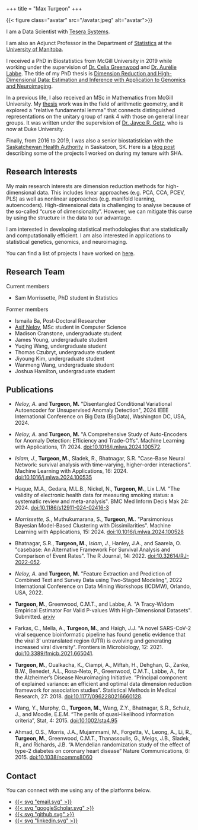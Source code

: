 +++
title = "Max Turgeon"
+++

{{< figure class="avatar" src="/avatar.jpeg" alt="avatar">}}

I am a Data Scientist with [Tesera Systems](https://www.tesera.com/).

I am also an Adjunct Professor in the Department of [Statistics](https://sci.umanitoba.ca/statistics/) at the [University of Manitoba](https://umanitoba.ca/).

I received a PhD in Biostatistics from McGill University in 2019 while working under the supervision of [Dr. Celia Greenwood](https://greenwoodlab.github.io/) and [Dr. Aurélie Labbe](https://chairesd.hec.ca/en/). The title of my PhD thesis is [Dimension Reduction and High-Dimensional Data: Estimation and Inference with Application to Genomics and Neuroimaging](theses/MaximeTurgeon_PhDthesis.pdf).

In a previous life, I also received an MSc in Mathematics from McGill University. My [thesis](thesis.pdf) work was in the field of arithmetic geometry, and it explored a "relative fundamental lemma" that connects distinguished representations on the unitary group of rank 4 with those on general linear groups. It was written under the supervision of [Dr. Jayce R. Getz](https://sites.duke.edu/jgetz/), who is now at Duke University.

Finally, from 2016 to 2019, I was also a senior biostatistician with the [Saskatchewan Health Authority](https://www.saskhealthauthority.ca/) in Saskatoon, SK. Here is a [blog post](https://www.maxturgeon.ca/blog/2018-09-28-what-i-currently-do/) describing some of the projects I worked on during my tenure with SHA.

## Research Interests

My main research interests are dimension reduction methods for high-dimensional data. This includes linear approaches (e.g. PCA, CCA, PCEV, PLS) as well as nonlinear approaches (e.g. manifold learning, autoencoders). High-dimensional data is challenging to analyse because of the so-called “curse of dimensionality”. However, we can mitigate this curse by using the structure in the data to our advantage.

I am interested in developing statistical methodologies that are statistically and computationally efficient. I am also interested in applications to statistical genetics, genomics, and neuroimaging.

You can find a list of projects I have worked on [here](/projects).

## Research Team

Current members

  - Sam Morrissette, PhD student in Statistics

Former members

  - Ismaila Ba, Post-Doctoral Researcher
  - [Asif Neloy](https://aaneloy.netlify.app/), MSc student in Computer Science
  - Madison Cranstone, undergraduate student
  - James Young, undergraduate student
  - Yuqing Wang, undergraduate student
  - Thomas Czubryt, undergraduate student
  - Jiyoung Kim, undergraduate student
  - Wanmeng Wang, undergraduate student
  - Joshua Hamilton, undergraduate student

## Publications

  - *Neloy, A.* and **Turgeon, M.** "Disentangled Conditional Variational Autoencoder for Unsupervised Anomaly Detection", 2024 IEEE International Conference on Big Data (BigData), Washington DC, USA, 2024.

  - *Neloy, A.* and **Turgeon, M.** "A Comprehensive Study of Auto-Encoders for Anomaly Detection: Efficiency and Trade-Offs". Machine Learning with Applications, 17: 2024. [doi:10.1016/j.mlwa.2024.100572](https://doi.org/10.1016/j.mlwa.2024.100572).

  - *Islam, J.*, **Turgeon, M.**, Sladek, R., Bhatnagar, S.R. "Case-Base Neural Network: survival analysis with time-varying, higher-order interactions". Machine Learning with Applications, 16: 2024. [doi:10.1016/j.mlwa.2024.100535](https://doi.org/10.1016/j.mlwa.2024.100535)

  - Haque, M.A., Gedara, M.L.B., Nickel, N., **Turgeon, M.**, Lix L.M. "The validity of electronic health data for measuring smoking status: a systematic review and meta-analysis". BMC Med Inform Decis Mak 24: 2024. [doi:10.1186/s12911-024-02416-3](https://doi.org/10.1186/s12911-024-02416-3)

  - *Morrissette, S.*, Muthukumarana, S., **Turgeon, M.**. "Parsimonious Bayesian Model-Based Clustering with Dissimilarities". Machine Learning with Applications, 15: 2024. [doi:10.1016/j.mlwa.2024.100528](https://doi.org/10.1016/j.mlwa.2024.100528)

  - Bhatnagar, S.R., **Turgeon, M.**, *Islam, J.*, Hanley, J.A., and Saarela, O. "casebase: An Alternative Framework For Survival Analysis and Comparison of Event Rates". The R Journal, 14: 2022. [doi:10.32614/RJ-2022-052](https://dx.doi.org/10.32614/RJ-2022-052).

  -  *Neloy, A.* and **Turgeon, M.** "Feature Extraction and Prediction of Combined Text and Survey Data using Two-Staged Modeling", 2022 International Conference on Data Mining Workshops (ICDMW), Orlando, USA, 2022.

  - **Turgeon, M.**, Greenwood, C.M.T., and Labbe, A. "A Tracy-Widom Empirical Estimator For Valid P-values With High-Dimensional Datasets". Submitted. [arxiv](https://arxiv.org/abs/1811.07356)

  - Farkas, C., Mella, A., **Turgeon, M.**, and Haigh, J.J. "A novel SARS-CoV-2 viral sequence bioinformatic pipeline has found genetic evidence that the viral 3’ untranslated region (UTR) is evolving and generating increased viral diversity". Frontiers in Microbiology, 12: 2021. [doi:10.3389/fmicb.2021.665041](https://doi.org/10.3389/fmicb.2021.665041).

  - **Turgeon, M.**, Oualkacha, K., Ciampi, A., Miftah, H., Dehghan, G., Zanke, B.W., Benedet, A.L., Rosa-Neto, P., Greenwood, C.M.T., Labbe, A., for the Alzheimer’s Disease Neuroimaging Initiative. “Principal component of explained variance: an efficient and optimal data dimension reduction framework for association studies”. Statistical Methods in Medical Research, 27: 2018. [doi:10.1177/0962280216660128](https://dx.doi.org/10.1177/0962280216660128).

  - Wang, Y., Murphy, O., **Turgeon, M.**, Wang, Z.Y., Bhatnagar, S.R., Schulz, J., and Moodie, E.E.M. “The perils of quasi-likelihood information criteria”, Stat, 4: 2015. [doi:10.1002/sta4.95](https://dx.doi.org/10.1002/sta4.95)

  - Ahmad, O.S., Morris, J.A., Mujammami, M., Forgetta, V., Leong, A., Li, R., **Turgeon, M.**, Greenwood, C.M.T., Thanassoulis, G., Meigs, J.B., Sladek, R., and Richards, J.B. “A Mendelian randomization study of the effect of type-2 diabetes on coronary heart disease” Nature Communications, 6: 2015. [doi:10.1038/ncomms8060](https://dx.doi.org/10.1038/ncomms8060)

## Contact

You can connect with me using any of the platforms below.

<div class="social">
  <ul class="share-icons">
    <!-- Email -->
    <li>
      <a href="mailto:max.turgeon@umanitoba.ca" class="share-btn">
        {{< svg "email.svg" >}}
      </a>
    </li>
    <!-- Google Scholar -->
    <li>
      <a href="https://scholar.google.com/citations?user=5Qd5GtkAAAAJ" class="share-btn">
        {{< svg "googleScholar.svg" >}}
      </a>
    </li>
    <!-- GitHub -->
    <li>
      <a href="https://github.com/turgeonmaxime" class="share-btn">
        {{< svg "github.svg" >}}
      </a>
    </li>
    <!-- Twitter -->
<!--    <li>
      <a href="https://twitter.com/mturg1989" class="share-btn">
        {{< svg "twitter.svg" >}}
      </a>
    </li>
-->
    <!-- LinkedIn -->
    <li>
      <a href="https://www.linkedin.com/in/maxime-turgeon-a472a8114/" class="share-btn">
        {{< svg "linkedin.svg" >}}
      </a>
    </li>
  </ul>
</div>
